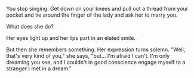 You stop singing. Get down on your knees and pull out a thread from your pocket and tie
around the finger of the lady and ask her to marry you.

What does she do?

Her eyes light up and her lips part in an elated smile.

But then she remembers something.  Her expression turns solemn. "Well, that's very kind
of you," she says, "but... I'm afraid I can't.  I'm only dreaming you see, and I couldn't
in good conscience engage myself to a stranger I met in a dream."
